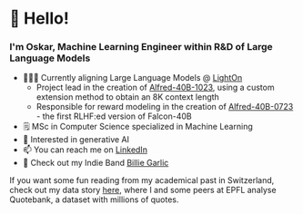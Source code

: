 # 👋 Hello! 
### I'm Oskar, Machine Learning Engineer within R&D of Large Language Models
- 👨🏼‍💻 Currently aligning Large Language Models @ [LightOn](https://github.com/lightonai)
  - Project lead in the creation of [Alfred-40B-1023](https://huggingface.co/lightonai/alfred-40b-1023), using a custom extension method to obtain an 8K context length
  - Responsible for reward modeling in the creation of [Alfred-40B-0723](https://huggingface.co/lightonai/alfred-40b-0723) - the first RLHF:ed version of Falcon-40B   
- 🗒 MSc in Computer Science specialized in Machine Learning
- 👀 Interested in generative AI
- 📫 You can reach me on [LinkedIn](https://www.linkedin.com/in/oskar-hallström-b747a7114/)
- 🎸 Check out my Indie Band [Billie Garlic](https://open.spotify.com/artist/2KZoVTprHSLoYX7G38MBh9?si=2-ojbn-iS7-_sTpeDI-dTw)

If you want some fun reading from my academical past in Switzerland, check out my data story [here](https://ohallstrom.github.io/data-story/), where I and some peers at EPFL analyse Quotebank, a dataset with millions of quotes.

<!---
ohallstrom/ohallstrom is a ✨ special ✨ repository because its `README.md` (this file) appears on your GitHub profile.
You can click the Preview link to take a look at your changes.
--->
